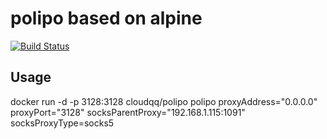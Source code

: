 # polipo based on alpine
[![Build Status](https://travis-ci.org/cloudqq/polipo.svg?branch=master)](https://travis-ci.org/cloudqq/polipo)
## Usage
 docker run -d -p 3128:3128 cloudqq/polipo polipo proxyAddress="0.0.0.0" proxyPort="3128" socksParentProxy="192.168.1.115:1091" socksProxyType=socks5
